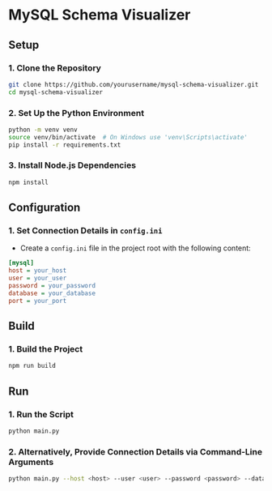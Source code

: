 # MySQL Schema Visualizer

## Setup

### 1. Clone the Repository
```sh
git clone https://github.com/yourusername/mysql-schema-visualizer.git
cd mysql-schema-visualizer
```

### 2. Set Up the Python Environment
```sh
python -m venv venv
source venv/bin/activate  # On Windows use 'venv\Scripts\activate'
pip install -r requirements.txt
```

### 3. Install Node.js Dependencies
```sh
npm install
```

## Configuration

### 1. Set Connection Details in `config.ini`
- Create a `config.ini` file in the project root with the following content:

```ini
[mysql]
host = your_host
user = your_user
password = your_password
database = your_database
port = your_port
```

## Build

### 1. Build the Project
```sh
npm run build
```

## Run

### 1. Run the Script
```sh
python main.py
```

### 2. Alternatively, Provide Connection Details via Command-Line Arguments
```sh
python main.py --host <host> --user <user> --password <password> --database <database> --port <port>
```

